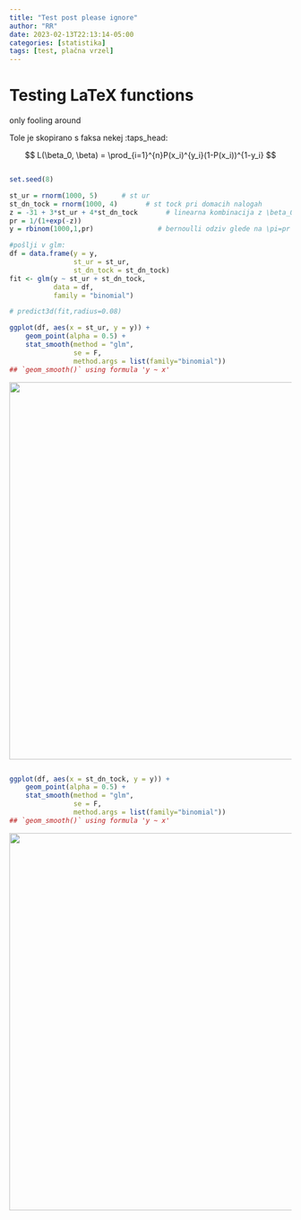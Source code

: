 ```yaml
---
title: "Test post please ignore"
author: "RR"
date: 2023-02-13T22:13:14-05:00
categories: [statistika]
tags: [test, plačna vrzel]
---
```




# Testing LaTeX functions

only fooling around

Tole je skopirano s faksa nekej :taps_head:

$$
L(\beta_0, \beta) = \prod_{i=1}^{n}P(x_i)^{y_i}(1-P(x_i))^{1-y_i}
$$


```r

set.seed(8)

st_ur = rnorm(1000, 5)      # st ur
st_dn_tock = rnorm(1000, 4)       # st tock pri domacih nalogah
z = -31 + 3*st_ur + 4*st_dn_tock       # linearna kombinacija z \beta_0
pr = 1/(1+exp(-z))  
y = rbinom(1000,1,pr)                # bernoulli odziv glede na \pi=pr

#pošlji v glm:
df = data.frame(y = y, 
                st_ur = st_ur, 
                st_dn_tock = st_dn_tock)
fit <- glm(y ~ st_ur + st_dn_tock,
           data = df,
           family = "binomial")

# predict3d(fit,radius=0.08)

ggplot(df, aes(x = st_ur, y = y)) +
    geom_point(alpha = 0.5) +
    stat_smooth(method = "glm", 
                se = F, 
                method.args = list(family="binomial"))
## `geom_smooth()` using formula 'y ~ x'
```

<img src="{{< blogdown/postref >}}index_files/figure-html/unnamed-chunk-1-1.png" width="672" style="display: block; margin: auto;" />

```r

ggplot(df, aes(x = st_dn_tock, y = y)) +
    geom_point(alpha = 0.5) +
    stat_smooth(method = "glm", 
                se = F, 
                method.args = list(family="binomial"))
## `geom_smooth()` using formula 'y ~ x'
```

<img src="{{< blogdown/postref >}}index_files/figure-html/unnamed-chunk-1-2.png" width="672" style="display: block; margin: auto;" />
